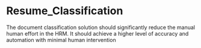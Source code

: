 # Resume_Classification
The document classification solution should significantly reduce the manual human effort in the HRM. It should achieve a higher level of accuracy and automation with minimal human intervention
